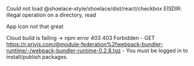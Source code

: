 Could not load @shoelace-style/shoelace/dist/react/checkbox EISDIR: illegal operation on a directory, read

App icon not that great

Cloud build is failing ->
npm error 403 403 Forbidden - GET https://r.privjs.com/@module-federation%2fwebpack-bundler-runtime/-/webpack-bundler-runtime-0.2.8.tgz - You must be logged in to install/publish packages.